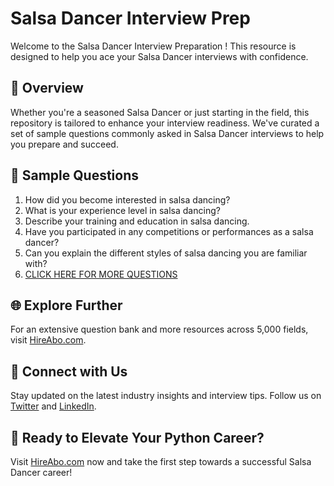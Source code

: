 # Salsa Dancer Interview Prep

Welcome to the Salsa Dancer Interview Preparation ! This resource is designed to help you ace your Salsa Dancer interviews with confidence.

## 🚀 Overview

Whether you're a seasoned Salsa Dancer or just starting in the field, this repository is tailored to enhance your interview readiness. We've curated a set of sample questions commonly asked in Salsa Dancer interviews to help you prepare and succeed.

## 📝 Sample Questions

1. How did you become interested in salsa dancing?
2. What is your experience level in salsa dancing?
3. Describe your training and education in salsa dancing.
4. Have you participated in any competitions or performances as a salsa dancer?
5. Can you explain the different styles of salsa dancing you are familiar with?
6. [CLICK HERE FOR MORE QUESTIONS](https://hireabo.com/job/16_4_9/Salsa%20Dancer)

## 🌐 Explore Further

For an extensive question bank and more resources across 5,000 fields, visit [HireAbo.com](https://www.hireabo.com).

## 📱 Connect with Us

Stay updated on the latest industry insights and interview tips. Follow us on [Twitter](https://twitter.com/hireabo) and [LinkedIn](https://www.linkedin.com/in/hire-abo-3609972a8/).

## 🚀 Ready to Elevate Your Python Career?

Visit [HireAbo.com](https://www.hireabo.com) now and take the first step towards a successful Salsa Dancer career!
